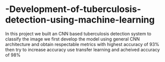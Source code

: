 # -Development-of-tuberculosis-detection-using-machine-learning
In this project we built an CNN based tuberculosis detection system to classify the image we first develop the model using general CNN architecture and obtain respectable metrics with highest accuracy of 93% then try to increase accuracy use transfer learning and acheived accuracy of 98%
